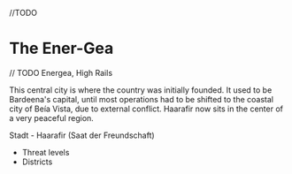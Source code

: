 //TODO
# The Ener-Gea
// TODO Energea, High Rails

This central city is where the country was initially founded. It used to be Bardeena's capital, until most operations had to be shifted to the coastal city of Beía Vista, due to external conflict. Haarafir now sits in the center of a very peaceful region.

Stadt - Haarafir (Saat der Freundschaft)
- Threat levels    
- Districts